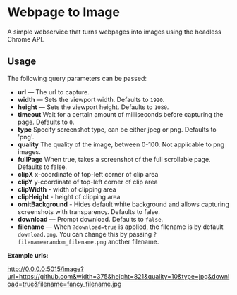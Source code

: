 # Webpage to Image

A simple webservice that turns webpages into images using the headless Chrome API.

## Usage

The following query parameters can be passed:

- **url** — The url to capture.
- **width** — Sets the viewport width. Defaults to `1920`.
- **height** — Sets the viewport height. Defaults to `1080`.
- **timeout** <number> Wait for a certain amount of milliseconds before capturing the page. Defaults to `0`.
- **type** <string> Specify screenshot type, can be either jpeg or png. Defaults to 'png'.
- **quality** <number> The quality of the image, between 0-100. Not applicable to png images.
- **fullPage** <boolean> When true, takes a screenshot of the full scrollable page. Defaults to false.
- **clipX** <number> x-coordinate of top-left corner of clip area
- **clipY** <number> y-coordinate of top-left corner of clip area
- **clipWidth** - <number> width of clipping area
- **clipHeight** - <number> height of clipping area
- **omitBackground** - <boolean> Hides default white background and allows capturing screenshots with transparency. Defaults to false.
- **download** — Prompt download. Defaults to `false`.
- **filename** — When `?download=true` is applied, the filename is by default `download.png`. You can change this by passing `?filename=random_filename.png` another filename.

**Example urls:**

http://0.0.0.0:5015/image?url=https://github.com&width=375&height=821&quality=10&type=jpg&download=true&filename=fancy_filename.jpg